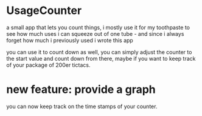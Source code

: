 # UsageCounter

a small app that lets you count things, i mostly use it for my toothpaste to see how much uses i can squeeze out of one tube - and since i always forget how much i previously used i wrote this app

you can use it to count down as well, you can simply adjust the counter to the start value and count down from there, maybe if you want to keep track of your package of 200er tictacs.

# new feature: provide a graph

you can now keep track on the time stamps of your counter. 

